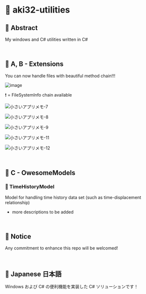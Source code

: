 # 💖 aki32-utilities

## 🌟 Abstract

My windows and C# utilities written in C#



<br>

## 🌟 A, B - Extensions

You can now handle files with beautiful method chain!!!

![image](https://user-images.githubusercontent.com/49830756/202432183-bda57b55-b63f-465d-9329-379c7a754998.png)

❗ = FileSystemInfo chain available

![小さいアプリメモ-7](https://user-images.githubusercontent.com/49830756/176161240-c19d1621-d5c3-4e87-affe-24c1dce340ef.jpg)

![小さいアプリメモ-8](https://user-images.githubusercontent.com/49830756/176161248-9baea842-80bd-4f0b-8ca0-639ee8186aeb.jpg)

![小さいアプリメモ-9](https://user-images.githubusercontent.com/49830756/176161250-e17ab998-4b2e-4b50-aa2e-63190a59d438.jpg)

![小さいアプリメモ-11](https://user-images.githubusercontent.com/49830756/176161315-65005d8b-e785-4628-ab39-656e904e0bf0.jpg)

![小さいアプリメモ-12](https://user-images.githubusercontent.com/49830756/176161328-bb1ae642-2182-45dc-817f-34c94db052f1.jpg)


<br>


## 🌟 C - OwesomeModels

### 🎇 TimeHistoryModel

Model for handling time history data set (such as time-displacement relationship)

* more descriptions to be added



<br>

## 🌟 Notice

Any commitment to enhance this repo will be welcomed!


<br>

## 🌟 Japanese 日本語

Windows および C# の便利機能を実装した C# ソリューションです！


